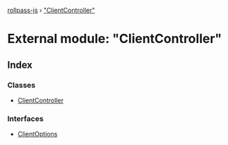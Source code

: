 [rollpass-js](../README.md) › ["ClientController"](_clientcontroller_.md)

# External module: "ClientController"

## Index

### Classes

* [ClientController](../classes/_clientcontroller_.clientcontroller.md)

### Interfaces

* [ClientOptions](../interfaces/_clientcontroller_.clientoptions.md)
